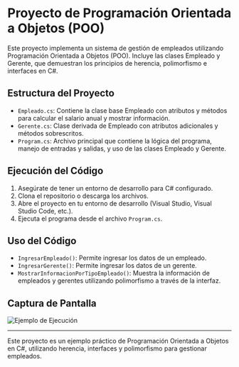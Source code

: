 # Proyecto de Programación Orientada a Objetos (POO)

Este proyecto implementa un sistema de gestión de empleados utilizando Programación Orientada a Objetos (POO). Incluye las clases Empleado y Gerente, que demuestran los principios de herencia, polimorfismo e interfaces en C#.

## Estructura del Proyecto

- `Empleado.cs`: Contiene la clase base Empleado con atributos y métodos para calcular el salario anual y mostrar información.
- `Gerente.cs`: Clase derivada de Empleado con atributos adicionales y métodos sobrescritos.
- `Program.cs`: Archivo principal que contiene la lógica del programa, manejo de entradas y salidas, y uso de las clases Empleado y Gerente.

## Ejecución del Código

1. Asegúrate de tener un entorno de desarrollo para C# configurado.
2. Clona el repositorio o descarga los archivos.
3. Abre el proyecto en tu entorno de desarrollo (Visual Studio, Visual Studio Code, etc.).
4. Ejecuta el programa desde el archivo `Program.cs`.

## Uso del Código

- `IngresarEmpleado()`: Permite ingresar los datos de un empleado.
- `IngresarGerente()`: Permite ingresar los datos de un gerente.
- `MostrarInformacionPorTipoEmpleado()`: Muestra la información de empleados y gerentes utilizando polimorfismo a través de la interfaz.

## Captura de Pantalla

![Ejemplo de Ejecución](img/miniatura.png.png)

---

Este proyecto es un ejemplo práctico de Programación Orientada a Objetos en C#, utilizando herencia, interfaces y polimorfismo para gestionar empleados.
